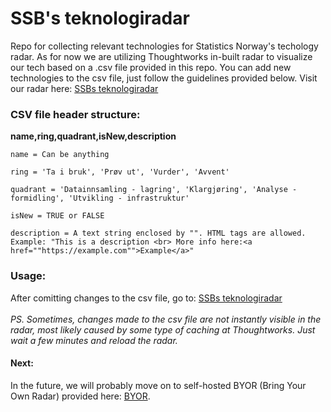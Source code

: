 # SSB's teknologiradar

Repo for collecting relevant technologies for Statistics Norway's techology radar. As for now we are utilizing Thoughtworks in-built radar to visualize our tech based on a .csv file provided in this repo. You can add new technologies to the csv file, just follow the guidelines provided below. Visit our radar here: [SSBs teknologiradar](https://radar.thoughtworks.com/?sheetId=https%3A%2F%2Fraw.githubusercontent.com%2Fstatisticsnorway%2Fteknologiradar%2Fmain%2FSSB%2520-%2520Teknologiradar.csv)

### CSV file header structure:

<strong>name,ring,quadrant,isNew,description</strong> 

`name = Can be anything`

`ring = 'Ta i bruk', 'Prøv ut', 'Vurder', 'Avvent'`

`quadrant = 'Datainnsamling - lagring', 'Klargjøring', 'Analyse - formidling', 'Utvikling - infrastruktur'`

`isNew = TRUE or FALSE`

`description = A text string enclosed by "". HTML tags are allowed. Example: "This is a description <br> More info here:<a href=""https://example.com"">Example</a>"`

### Usage:

After comitting changes to the csv file, go to: [SSBs teknologiradar](https://radar.thoughtworks.com/?sheetId=https%3A%2F%2Fraw.githubusercontent.com%2Fstatisticsnorway%2Fteknologiradar%2Fmain%2FSSB%2520-%2520Teknologiradar.csv)
<br><br>
*PS. Sometimes, changes made to the csv file are not instantly visible in the radar, most likely caused by some type of caching at Thoughtworks. Just wait a few minutes and reload the radar.*

#### Next:
In the future, we will probably move on to self-hosted BYOR (Bring Your Own Radar) provided here: [BYOR](https://github.com/thoughtworks/build-your-own-radar).
